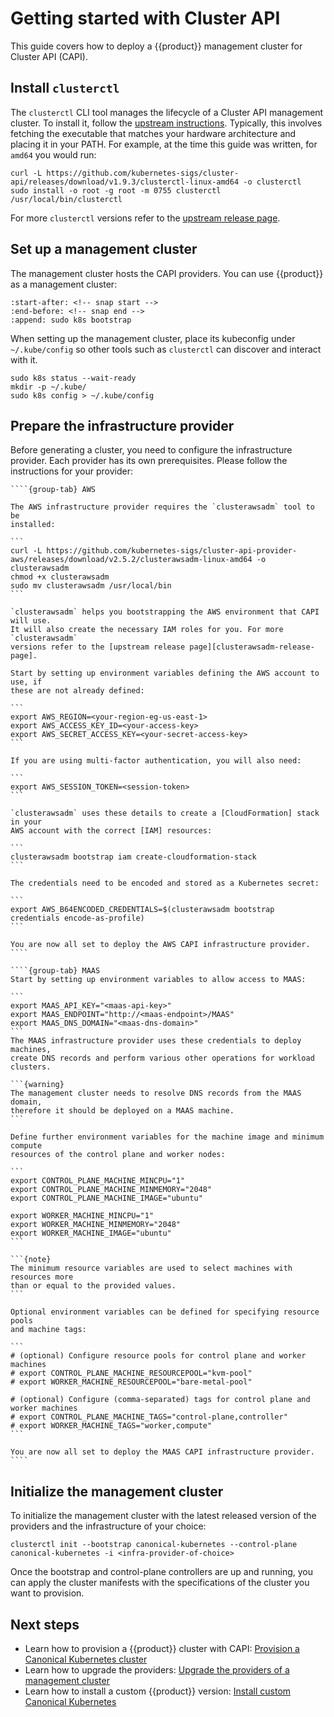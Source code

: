 # Getting started with Cluster API

This guide covers how to deploy a {{product}} management cluster for Cluster
API (CAPI).

## Install `clusterctl`

The `clusterctl` CLI tool manages the lifecycle of a Cluster API management
cluster. To install it, follow the [upstream instructions]. Typically, this
involves fetching the executable that matches your hardware architecture and
placing it in your PATH. For example, at the time this guide was written,
for `amd64` you would run:

```
curl -L https://github.com/kubernetes-sigs/cluster-api/releases/download/v1.9.3/clusterctl-linux-amd64 -o clusterctl
sudo install -o root -g root -m 0755 clusterctl /usr/local/bin/clusterctl
```

For more `clusterctl` versions refer to the
[upstream release page][clusterctl-release-page].

## Set up a management cluster

The management cluster hosts the CAPI providers. You can use {{product}} as a
management cluster:

```{literalinclude} ../../_parts/install.md
:start-after: <!-- snap start -->
:end-before: <!-- snap end -->
:append: sudo k8s bootstrap
```

When setting up the management cluster, place its kubeconfig under
`~/.kube/config` so other tools such as `clusterctl` can discover and interact
with it.

```
sudo k8s status --wait-ready
mkdir -p ~/.kube/
sudo k8s config > ~/.kube/config
```

## Prepare the infrastructure provider

Before generating a cluster, you need to configure the infrastructure provider.
Each provider has its own prerequisites. Please follow the instructions
for your provider:

`````{tabs}
````{group-tab} AWS

The AWS infrastructure provider requires the `clusterawsadm` tool to be
installed:

```
curl -L https://github.com/kubernetes-sigs/cluster-api-provider-aws/releases/download/v2.5.2/clusterawsadm-linux-amd64 -o clusterawsadm
chmod +x clusterawsadm
sudo mv clusterawsadm /usr/local/bin
```

`clusterawsadm` helps you bootstrapping the AWS environment that CAPI will use.
It will also create the necessary IAM roles for you. For more `clusterawsadm`
versions refer to the [upstream release page][clusterawsadm-release-page].

Start by setting up environment variables defining the AWS account to use, if
these are not already defined:

```
export AWS_REGION=<your-region-eg-us-east-1>
export AWS_ACCESS_KEY_ID=<your-access-key>
export AWS_SECRET_ACCESS_KEY=<your-secret-access-key>
```

If you are using multi-factor authentication, you will also need:

```
export AWS_SESSION_TOKEN=<session-token>
```

`clusterawsadm` uses these details to create a [CloudFormation] stack in your
AWS account with the correct [IAM] resources:

```
clusterawsadm bootstrap iam create-cloudformation-stack
```

The credentials need to be encoded and stored as a Kubernetes secret:

```
export AWS_B64ENCODED_CREDENTIALS=$(clusterawsadm bootstrap credentials encode-as-profile)
```

You are now all set to deploy the AWS CAPI infrastructure provider.
````

````{group-tab} MAAS
Start by setting up environment variables to allow access to MAAS:

```
export MAAS_API_KEY="<maas-api-key>"
export MAAS_ENDPOINT="http://<maas-endpoint>/MAAS"
export MAAS_DNS_DOMAIN="<maas-dns-domain>"
```
The MAAS infrastructure provider uses these credentials to deploy machines,
create DNS records and perform various other operations for workload clusters.

```{warning}
The management cluster needs to resolve DNS records from the MAAS domain,
therefore it should be deployed on a MAAS machine.
```

Define further environment variables for the machine image and minimum compute
resources of the control plane and worker nodes:

```
export CONTROL_PLANE_MACHINE_MINCPU="1"
export CONTROL_PLANE_MACHINE_MINMEMORY="2048"
export CONTROL_PLANE_MACHINE_IMAGE="ubuntu"

export WORKER_MACHINE_MINCPU="1"
export WORKER_MACHINE_MINMEMORY="2048"
export WORKER_MACHINE_IMAGE="ubuntu"
```

```{note}
The minimum resource variables are used to select machines with resources more
than or equal to the provided values.
```

Optional environment variables can be defined for specifying resource pools
and machine tags:

```
# (optional) Configure resource pools for control plane and worker machines
# export CONTROL_PLANE_MACHINE_RESOURCEPOOL="kvm-pool"
# export WORKER_MACHINE_RESOURCEPOOL="bare-metal-pool"

# (optional) Configure (comma-separated) tags for control plane and worker machines
# export CONTROL_PLANE_MACHINE_TAGS="control-plane,controller"
# export WORKER_MACHINE_TAGS="worker,compute"
```

You are now all set to deploy the MAAS CAPI infrastructure provider.
````
`````

## Initialize the management cluster

To initialize the management cluster with the latest released version of the
providers and the infrastructure of your choice:

```
clusterctl init --bootstrap canonical-kubernetes --control-plane canonical-kubernetes -i <infra-provider-of-choice>
```

Once the bootstrap and control-plane controllers are up and running, you can
apply the cluster manifests with the specifications of the cluster you want to
provision.

## Next steps

- Learn how to provision a {{product}} cluster with CAPI:
[Provision a Canonical Kubernetes cluster]
- Learn how to upgrade the providers:
[Upgrade the providers of a management cluster]
- Learn how to install a custom {{product}} version:
[Install custom Canonical Kubernetes]

<!-- Links -->
[upstream instructions]: https://cluster-api.sigs.k8s.io/user/quick-start#install-clusterctl
[CloudFormation]: https://docs.aws.amazon.com/AWSCloudFormation/latest/UserGuide/Welcome.html
[IAM]: https://docs.aws.amazon.com/IAM/latest/UserGuide/id_roles.html
[clusterctl-release-page]: https://github.com/kubernetes-sigs/cluster-api/releases
[clusterawsadm-release-page]: https://github.com/kubernetes-sigs/cluster-api-provider-aws/releases
[Provision a Canonical Kubernetes cluster]: ../howto/provision.md
[Install custom Canonical Kubernetes]: ../howto/custom-ck8s.md
[Upgrade the providers of a management cluster]: ../howto/upgrade-providers.md
